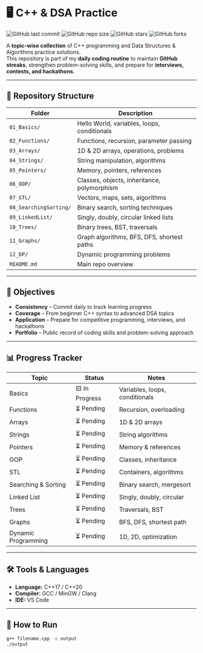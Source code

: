 # 🖥️ C++ & DSA Practice

![GitHub last commit](https://img.shields.io/github/last-commit/Priyanshu-Thakur63/cpp-dsa-practice?color=green)
![GitHub repo size](https://img.shields.io/github/repo-size/Priyanshu-Thakur63/cpp-dsa-practice)
![GitHub stars](https://img.shields.io/github/stars/Priyanshu-Thakur63/cpp-dsa-practice?style=social)
![GitHub forks](https://img.shields.io/github/forks/Priyanshu-Thakur63/cpp-dsa-practice?style=social)

A **topic-wise collection** of C++ programming and Data Structures & Algorithms practice solutions.  
This repository is part of my **daily coding routine** to maintain **GitHub streaks**, strengthen problem-solving skills, and prepare for **interviews, contests, and hackathons**.

---

## 📂 Repository Structure

| Folder | Description |
|--------|-------------|
| `01_Basics/` | Hello World, variables, loops, conditionals |
| `02_Functions/` | Functions, recursion, parameter passing |
| `03_Arrays/` | 1D & 2D arrays, operations, problems |
| `04_Strings/` | String manipulation, algorithms |
| `05_Pointers/` | Memory, pointers, references |
| `06_OOP/` | Classes, objects, inheritance, polymorphism |
| `07_STL/` | Vectors, maps, sets, algorithms |
| `08_SearchingSorting/` | Binary search, sorting techniques |
| `09_LinkedList/` | Singly, doubly, circular linked lists |
| `10_Trees/` | Binary trees, BST, traversals |
| `11_Graphs/` | Graph algorithms, BFS, DFS, shortest paths |
| `12_DP/` | Dynamic programming problems |
| `README.md` | Main repo overview |

---

## 🎯 Objectives
- **Consistency** – Commit daily to track learning progress  
- **Coverage** – From beginner C++ syntax to advanced DSA topics  
- **Application** – Prepare for competitive programming, interviews, and hackathons  
- **Portfolio** – Public record of coding skills and problem-solving approach  

---

## 📊 Progress Tracker

| Topic | Status | Notes |
|-------|--------|-------|
| Basics |  🟨 In Progress | Variables, loops, conditionals |
| Functions | ⏳ Pending | Recursion, overloading |
| Arrays | ⏳ Pending | 1D & 2D arrays |
| Strings | ⏳ Pending | String algorithms |
| Pointers | ⏳ Pending | Memory & references |
| OOP | ⏳ Pending | Classes, inheritance |
| STL | ⏳ Pending | Containers, algorithms |
| Searching & Sorting | ⏳ Pending | Binary search, mergesort |
| Linked List | ⏳ Pending | Singly, doubly, circular |
| Trees | ⏳ Pending | Traversals, BST |
| Graphs | ⏳ Pending | BFS, DFS, shortest path |
| Dynamic Programming | ⏳ Pending | 1D, 2D, optimization |

---

## 🛠 Tools & Languages
- **Language:** C++17 / C++20  
- **Compiler:** GCC / MinGW / Clang  
- **IDE:** VS Code  

---

## 📌 How to Run
```bash
g++ filename.cpp -o output
./output
